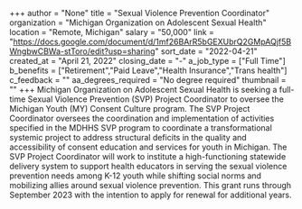 +++
author = "None"
title = "Sexual Violence Prevention Coordinator"
organization = "Michigan Organization on Adolescent Sexual Health"
location = "Remote, Michigan"
salary = "50,000"
link = "https://docs.google.com/document/d/1mf26BArR5bGEXUbrQ2GMpAQjf5BWngbwCBWa-stToro/edit?usp=sharing"
sort_date = "2022-04-21"
created_at = "April 21, 2022"
closing_date = "-"
a_job_type = ["Full Time"]
b_benefits = ["Retirement","Paid Leave","Health Insurance","Trans health"]
c_feedback = ""
aa_degrees_required = "No degree required"
thumbnail = ""
+++
Michigan Organization on Adolescent Sexual Health is seeking a full-time Sexual Violence Prevention (SVP) Project Coordinator to oversee the Michigan Youth (MY) Consent Culture program. The SVP Project Coordinator oversees the coordination and implementation of activities specified in the MDHHS SVP program to coordinate a transformational systemic project to address structural deficits in the quality and accessibility of consent education and services for youth in Michigan.  The SVP Project Coordinator will work to institute a high-functioning statewide delivery system to support health educators in serving the sexual violence prevention needs among K-12 youth while shifting social norms and mobilizing allies around sexual violence prevention.  This grant runs through September 2023 with the intention to apply for renewal for additional years.